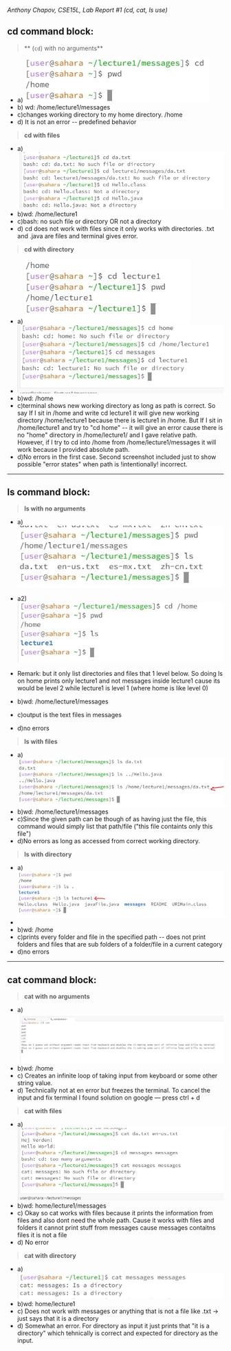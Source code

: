 _Anthony Chapov, CSE15L, Lab Report #1 (cd, cat, ls use)_ 

## cd command block:

> ** (`cd`) with no arguments**
  * a) ![cd with no arguments](res_cd_no_arg.jpg)
  * b) wd: /home/lecture1/messages
  * c)changes working directory to my home directory. /home 
  * d) It is not an error -- predefined behavior 

> **cd with files**
  * a) ![cd with file](cd_file_arg.jpg)
  * b)wd: /home/lecture1
  * c)bash: no such file or directory OR not a directory
  * d) cd does not work with files since it only works with directories. .txt and .java are files and terminal gives      error.

> **cd with directory**
  * a) ![cd with directory](cd_directory_arg.jpg)
  * ![cd with directory](cd_directory_arg_2.jpg)
  * b)wd: /home
  * c)terminal shows new working directory as long as path is correct. So say If I sit in /home and write cd lecture1 it will give new working directory /home/lecture1 because there is lecture1 in /home. But If I sit in /home/lecture1 and try to "cd home" -- it will give an error cause there is no "home" directory in /home/lecture1/ and I gave relative path. However, if I try to cd into /home from /home/lecture1/messages it will work because I provided absolute path. 
  * d)No errors in the first case. Second screenshot included just to show possible "error states" when path is !intentionally! incorrect. 
---
## ls command block:

> **ls with no arguments**
  * a) ![ls with no arguments](ls_no_arg.jpg)
  
  * a2) ![ls with no arguments](ls_no_arg_two.jpg)
  * Remark: but it only list directories and files that 1 level below. So doing ls on home prints only lecture1 and not messages inside lecture1 cause its would be 
    level 2 while lecture1 is level 1 (where home is like level 0)
  * b)wd: /home/lecture1/messages
  * c)output is the text files in messages
  * d)no errors
  
> **ls with files**
 * a) ![ls with files](res_ls_files_arg.jpg)
 * b)wd: /home/lecture1/messages
 * c)Since the given path can be though of as having just the file, this command would simply list that path/file ("this file containts only this file")
 * d)No errors as long as accessed from correct working directory.
  
> **ls with directory**
 * a) ![ls with directory](res_ls_directory.jpg)
 * 
 * b)wd: /home 
 * c)prints every folder and file in the specified path -- does not print folders and files that are sub folders of a folder/file in a current category 
 * d)no errors
---  
## cat command block:

> **cat with no arguments**
 * a) ![cat no argument](cat_no_arg.jpg)
 * b)wd: /home
 * c) Creates an infinite loop of taking input from keyboard or some other string value.
 * d) Technically not at en error but freezes the terminal. To cancel the input and fix terminal I found solution on google — press ctrl + d
  
> **cat with files**
 * a) ![cat with file](cat_files_arg.jpg)
 * b)wd: home/lecture1/messages
 * c) Okay so cat works with files because it prints the information from files and also dont need the whole path. Cause it works with files and folders it cannot 
     print stuff from messages
     cause messages contaitns files it is not a file
 * d) No error
  
> **cat with directory**
 * a) ![cat with directory](res_cat_directory_arg.jpg)
 * b)wd: home/lecture1
 * c) Does not work with messages or anything that is not a file like .txt -> just says that it is a directory
 * d) Somewhat an error. For directory as input it just prints that "it is a directory" which tehnically is correct and expected for directory as the input.  
